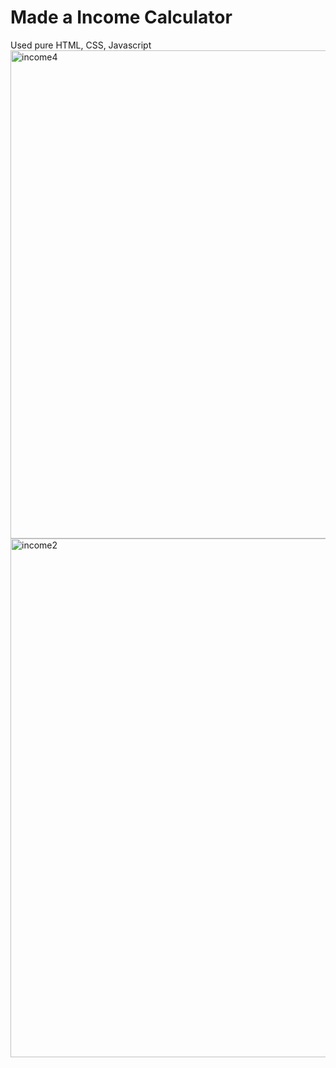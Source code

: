 <h1>Made a Income Calculator</h1>
Used pure HTML, CSS, Javascript
</br>

<img width="781" alt="income4" src="https://github.com/krishi-agrawal/IncomeCalculator/assets/129549818/27aeb763-9525-466b-b176-d951722507fb">
<img width="830" alt="income2" src="https://github.com/krishi-agrawal/IncomeCalculator/assets/129549818/90803c42-2896-4c6f-8052-dab121715512">
